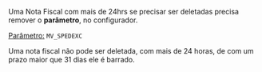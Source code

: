 Uma Nota Fiscal com mais de 24hrs se precisar ser deletadas precisa remover o **parâmetro**, no configurador.

<u>Parâmetro:</u> `MV_SPEDEXC`

Uma nota fiscal não pode ser deletada, com mais de 24 horas, de com um prazo maior que 31 dias ele é barrado.
